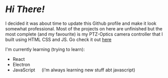 # _Hi There!_
I decided it was about time to update this Github profile and make it look somewhat professional.
Most of the projects on here are unfinished but the most complete (and my favourite) is my PTZ-Optics camera controller that I built using HTML CSS and JS.
Go check it out [here](https://www.github.com/j-trueman/PTZ-Optics)

I'm currently learning (trying to learn):
 - React <img src="https://tse2.mm.bing.net/th/id/OIP.K-4RqDC6zFrpAG31ayDDOgHaHa?pid=ImgDet&rs=1" width="13">
 - Electron <img scr="https://download.logo.wine/logo/Electron_(software_framework)/Electron_(software_framework)-Logo.wine.png" width="13">
 - JavaScript <img src="https://upload.wikimedia.org/wikipedia/commons/6/6a/JavaScript-logo.png" width="13"> (i'm always learning new stuff abt javascript)
